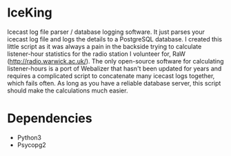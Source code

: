 IceKing
=======

Icecast log file parser / database logging software.   It just parses your icecast log file and logs the details to a PostgreSQL database.
I created this little script as it was always a pain in the backside trying to calculate listener-hour statistics for the radio station I volunteer for, RaW (http://radio.warwick.ac.uk/).  The only open-source software for calculating listener-hours is a port of Webalizer that hasn't been updated for years and requires a complicated script to concatenate many icecast logs together, which fails often.  As long as you have a reliable database server, this script should make the calculations much easier.

Dependencies
============

* Python3
* Psycopg2
